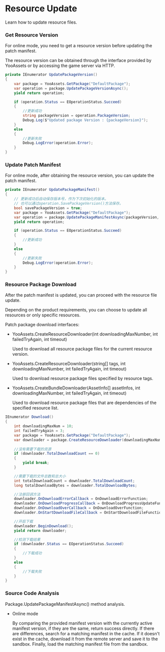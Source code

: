 # Resource Update

Learn how to update resource files.

### Get Resource Version

For online mode, you need to get a resource version before updating the patch manifest.

The resource version can be obtained through the interface provided by YooAssets or by accessing the game server via HTTP.

````csharp
private IEnumerator UpdatePackageVersion()
{
    var package = YooAssets.GetPackage("DefaultPackage");
    var operation = package.UpdatePackageVersionAsync();
    yield return operation;

    if (operation.Status == EOperationStatus.Succeed)
    {
        //更新成功
        string packageVersion = operation.PackageVersion;
        Debug.Log($"Updated package Version : {packageVersion}");
    }
    else
    {
        //更新失败
        Debug.LogError(operation.Error);
    }
}
````

### Update Patch Manifest

For online mode, after obtaining the resource version, you can update the patch manifest.

````csharp
private IEnumerator UpdatePackageManifest()
{
    // 更新成功后自动保存版本号，作为下次初始化的版本。
    // 也可以通过operation.SavePackageVersion()方法保存。
    bool savePackageVersion = true;
    var package = YooAssets.GetPackage("DefaultPackage");
    var operation = package.UpdatePackageManifestAsync(packageVersion, savePackageVersion);
    yield return operation;

    if (operation.Status == EOperationStatus.Succeed)
    {
        //更新成功
    }
    else
    {
        //更新失败
        Debug.LogError(operation.Error);
    }
}
````

### Resource Package Download

After the patch manifest is updated, you can proceed with the resource file update.

Depending on the product requirements, you can choose to update all resources or only specific resources.

Patch package download interfaces:

- YooAssets.CreateResourceDownloader(int downloadingMaxNumber, int failedTryAgain, int timeout)

  Used to download all resource package files for the current resource version.

- YooAssets.CreateResourceDownloader(string[] tags, int downloadingMaxNumber, int failedTryAgain, int timeout)

  Used to download resource package files specified by resource tags.

- YooAssets.CreateBundleDownloader(AssetInfo[] assetInfos, int downloadingMaxNumber, int failedTryAgain, int timeout)

  Used to download resource package files that are dependencies of the specified resource list.

````csharp
IEnumerator Download()
{
    int downloadingMaxNum = 10;
    int failedTryAgain = 3;
    var package = YooAssets.GetPackage("DefaultPackage");
    var downloader = package.CreateResourceDownloader(downloadingMaxNum, failedTryAgain);
    
    //没有需要下载的资源
    if (downloader.TotalDownloadCount == 0)
    {        
        yield break;
    }

    //需要下载的文件总数和总大小
    int totalDownloadCount = downloader.TotalDownloadCount;
    long totalDownloadBytes = downloader.TotalDownloadBytes;    

    //注册回调方法
    downloader.OnDownloadErrorCallback = OnDownloadErrorFunction;
    downloader.OnDownloadProgressCallback = OnDownloadProgressUpdateFunction;
    downloader.OnDownloadOverCallback = OnDownloadOverFunction;
    downloader.OnStartDownloadFileCallback = OnStartDownloadFileFunction;

    //开启下载
    downloader.BeginDownload();
    yield return downloader;

    //检测下载结果
    if (downloader.Status == EOperationStatus.Succeed)
    {
        //下载成功
    }
    else
    {
        //下载失败
    }
}
````

### Source Code Analysis

Package.UpdatePackageManifestAsync() method analysis.

- Online mode

  By comparing the provided manifest version with the currently active manifest version, if they are the same, return success directly. If there are differences, search for a matching manifest in the cache. If it doesn't exist in the cache, download it from the remote server and save it to the sandbox. Finally, load the matching manifest file from the sandbox.

